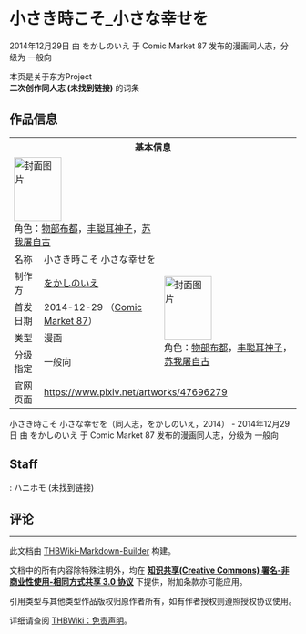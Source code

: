 # 小さき時こそ_小さな幸せを

<!-- source html: G:\repos\THBWiki-Markdown-Builder\THBWikiMarkdown\Temp\main\9\9e\ns0%3A%E5%B0%8F%E3%81%95%E3%81%8D%E6%99%82%E3%81%93%E3%81%9D_%E5%B0%8F%E3%81%95%E3%81%AA%E5%B9%B8%E3%81%9B%E3%82%92.html -->

2014年12月29日 由 をかしのいえ 于 Comic Market 87 发布的漫画同人志，分级为 一般向

本页是关于东方Project  
 **二次创作同人志 (未找到链接)** 的词条

## 作品信息

<table><tbody><tr><th colspan="3">基本信息</th></tr><tr><td class="cover-artwork-mobile" colspan="2"><a href="./文件-小さき時こそ_小さな幸せを封面.jpg.md" class="image" title="封面图片"><img alt="封面图片" src="https://upload.thwiki.cc/thumb/9/9e/%E5%B0%8F%E3%81%95%E3%81%8D%E6%99%82%E3%81%93%E3%81%9D_%E5%B0%8F%E3%81%95%E3%81%AA%E5%B9%B8%E3%81%9B%E3%82%92%E5%B0%81%E9%9D%A2.jpg/83px-%E5%B0%8F%E3%81%95%E3%81%8D%E6%99%82%E3%81%93%E3%81%9D_%E5%B0%8F%E3%81%95%E3%81%AA%E5%B9%B8%E3%81%9B%E3%82%92%E5%B0%81%E9%9D%A2.jpg" decoding="async" loading="lazy" width="83" height="112" srcset="https://upload.thwiki.cc/thumb/9/9e/%E5%B0%8F%E3%81%95%E3%81%8D%E6%99%82%E3%81%93%E3%81%9D_%E5%B0%8F%E3%81%95%E3%81%AA%E5%B9%B8%E3%81%9B%E3%82%92%E5%B0%81%E9%9D%A2.jpg/125px-%E5%B0%8F%E3%81%95%E3%81%8D%E6%99%82%E3%81%93%E3%81%9D_%E5%B0%8F%E3%81%95%E3%81%AA%E5%B9%B8%E3%81%9B%E3%82%92%E5%B0%81%E9%9D%A2.jpg 1.5x, https://upload.thwiki.cc/thumb/9/9e/%E5%B0%8F%E3%81%95%E3%81%8D%E6%99%82%E3%81%93%E3%81%9D_%E5%B0%8F%E3%81%95%E3%81%AA%E5%B9%B8%E3%81%9B%E3%82%92%E5%B0%81%E9%9D%A2.jpg/167px-%E5%B0%8F%E3%81%95%E3%81%8D%E6%99%82%E3%81%93%E3%81%9D_%E5%B0%8F%E3%81%95%E3%81%AA%E5%B9%B8%E3%81%9B%E3%82%92%E5%B0%81%E9%9D%A2.jpg 2x" data-file-width="895" data-file-height="1200"></a><div class="cover-char">角色：<a href="./物部布都.md" title="物部布都">物部布都</a>，<a href="./丰聪耳神子.md" title="丰聪耳神子">丰聪耳神子</a>，<a href="./苏我屠自古.md" title="苏我屠自古">苏我屠自古</a></div></td>
</tr><tr><td class="label">名称</td><td colspan="2"> 小さき時こそ 小さな幸せを </td></tr><tr><td class="label">制作方</td><td><a href="./をかしのいえ.md" title="をかしのいえ">をかしのいえ</a></td><td class="cover-artwork" rowspan="4" style="min-width:112px;"><a href="./文件-小さき時こそ_小さな幸せを封面.jpg.md" class="image" title="封面图片"><img alt="封面图片" src="https://upload.thwiki.cc/thumb/9/9e/%E5%B0%8F%E3%81%95%E3%81%8D%E6%99%82%E3%81%93%E3%81%9D_%E5%B0%8F%E3%81%95%E3%81%AA%E5%B9%B8%E3%81%9B%E3%82%92%E5%B0%81%E9%9D%A2.jpg/83px-%E5%B0%8F%E3%81%95%E3%81%8D%E6%99%82%E3%81%93%E3%81%9D_%E5%B0%8F%E3%81%95%E3%81%AA%E5%B9%B8%E3%81%9B%E3%82%92%E5%B0%81%E9%9D%A2.jpg" decoding="async" loading="lazy" width="83" height="112" srcset="https://upload.thwiki.cc/thumb/9/9e/%E5%B0%8F%E3%81%95%E3%81%8D%E6%99%82%E3%81%93%E3%81%9D_%E5%B0%8F%E3%81%95%E3%81%AA%E5%B9%B8%E3%81%9B%E3%82%92%E5%B0%81%E9%9D%A2.jpg/125px-%E5%B0%8F%E3%81%95%E3%81%8D%E6%99%82%E3%81%93%E3%81%9D_%E5%B0%8F%E3%81%95%E3%81%AA%E5%B9%B8%E3%81%9B%E3%82%92%E5%B0%81%E9%9D%A2.jpg 1.5x, https://upload.thwiki.cc/thumb/9/9e/%E5%B0%8F%E3%81%95%E3%81%8D%E6%99%82%E3%81%93%E3%81%9D_%E5%B0%8F%E3%81%95%E3%81%AA%E5%B9%B8%E3%81%9B%E3%82%92%E5%B0%81%E9%9D%A2.jpg/167px-%E5%B0%8F%E3%81%95%E3%81%8D%E6%99%82%E3%81%93%E3%81%9D_%E5%B0%8F%E3%81%95%E3%81%AA%E5%B9%B8%E3%81%9B%E3%82%92%E5%B0%81%E9%9D%A2.jpg 2x" data-file-width="895" data-file-height="1200"></a><div class="cover-char">角色：<a href="./物部布都.md" title="物部布都">物部布都</a>，<a href="./丰聪耳神子.md" title="丰聪耳神子">丰聪耳神子</a>，<a href="./苏我屠自古.md" title="苏我屠自古">苏我屠自古</a></div></td>
</tr><tr><td class="label">首发日期</td><td>2014-12-29&#160;（<a href="/展会作品列表?e=Comic+Market%2387">Comic Market 87</a>）</td></tr><tr><td class="label">类型</td><td>漫画</td></tr><tr><td class="label">分级指定</td><td>一般向</td></tr>
<tr><td class="label">官网页面</td><td colspan="2"><a rel="nofollow" class="external free" href="https://www.pixiv.net/artworks/47696279">https://www.pixiv.net/artworks/47696279</a></td></tr></tbody></table>

小さき時こそ 小さな幸せを（同人志，をかしのいえ，2014） - 2014年12月29日 由 をかしのいえ 于 Comic Market 87 发布的漫画同人志，分级为 一般向

## Staff
: ハニホモ (未找到链接)


## 评论




---

此文档由 [THBWiki-Markdown-Builder](https://github.com/Delsin-Yu/THBWiki-Markdown-Builder) 构建。

文档中的所有内容除特殊注明外，均在 [**知识共享(Creative Commons) 署名-非商业性使用-相同方式共享 3.0 协议**](https://creativecommons.org/licenses/by-sa/3.0/deed.zh-hans) 下提供，附加条款亦可能应用。

引用类型与其他类型作品版权归原作者所有，如有作者授权则遵照授权协议使用。

详细请查阅 [THBWiki：免责声明](https://thbwiki.cc/THBWiki:%E5%85%8D%E8%B4%A3%E5%A3%B0%E6%98%8E)。

